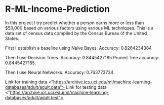 # R-ML-Income-Prediction
In this project I try predict whether a person earns more or less than $50,000 based on various factors using various ML techniques.
This is a data set of census data compiled by the Census Bureau of the United States.

First I establish a baseline using Naive Bayes. Accuracy: 0.8264234384

Then I use Decision Trees. Accuracy: 0.8445427185
Pruned Tree accuracy: 0.8445427185.

Then I use Neural Networks. Accuracy: 0.763773724

Link for training data <"https://archive.ics.uci.edu/ml/machine-learning-databases/adult/adult.data">
Link for testing data <"https://archive.ics.uci.edu/ml/machine-learning-databases/adult/adult.test">
